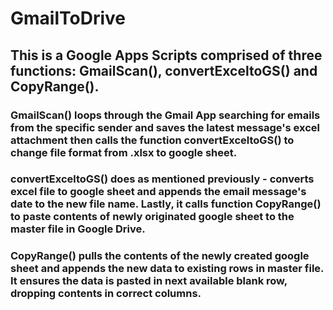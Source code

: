 # GmailToDrive

## This is a Google Apps Scripts comprised of three functions: GmailScan(), convertExceltoGS() and CopyRange().

### GmailScan() loops through the Gmail App searching for emails from the specific sender and saves the latest message's excel attachment then calls the function convertExceltoGS() to change file format from .xlsx to google sheet.

### convertExceltoGS() does as mentioned previously - converts excel file to google sheet and appends the email message's date to the new file name. Lastly, it calls function CopyRange() to paste contents of newly originated google sheet to the master file in Google Drive.

### CopyRange() pulls the contents of the newly created google sheet and appends the new data to existing rows in master file. It ensures the data is pasted in next available blank row, dropping contents in correct columns.
